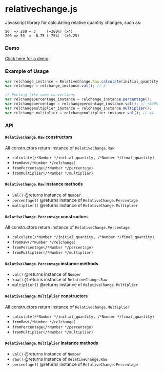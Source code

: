 relativechange.js
======================

Javascript library for calculating relative quantity changes, such as:
```
50  => 200 = 3     (+300%) (x4)
200 => 50  = -0.75 (-75%)  (x0.25)
```
### Demo
[Click here for a demo](http://albertboada.github.io/relativechange.js/demo/index.html)

### Example of Usage
```js
var relchange_instance = RelativeChange.Raw.calculate(initial_quantity, final_quantity);
var relchange = relchange_instance.val(); // 3

// Feeling like some convertions
var relchangepercentage_instance = relchange_instance.percentage();
var relchangepercentage = relchangepercentage_instance.val(); // +300%
var relchangemultiplier_instance = relchange_instance.multiplier();
var relchange_multiplier = relchangemultiplier_instance.val(); // x4
```

### API
#### `RelativeChange.Raw` constructors
All constructors return instance of `RelativeChange.Raw`

- `calculate(/*Number */initial_quantity, /*Number */final_quantity)`
- `fromRaw(/*Number */relchange)`
- `fromPercentage(/*Number */percentage)`
- `fromMultiplier(/*Number */multiplier)`
#### `RelativeChange.Raw` instance methods
- `val()` @returns instance of `Number`
- `percentage()` @returns instance of `RelativeChange.Percentage`
- `multiplier()` @returns instance of `RelativeChange.Multiplier`

#### `RelativeChange.Percentage` constructors
All constructors return instance of `RelativeChange.Percentage`

- `calculate(/*Number */initial_quantity, /*Number */final_quantity)`
- `fromRaw(/*Number */relchange)`
- `fromPercentage(/*Number */percentage)`
- `fromMultiplier(/*Number */multiplier)`
#### `RelativeChange.Percentage` instance methods
- `val()` @returns instance of `Number`
- `raw()` @returns instance of `RelativeChange.Raw`
- `multiplier()` @returns instance of `RelativeChange.Multiplier`

#### `RelativeChange.Multiplier` constructors
All constructors return instance of `RelativeChange.Multiplier`

- `calculate(/*Number */initial_quantity, /*Number */final_quantity)`
- `fromRaw(/*Number */relchange)`
- `fromPercentage(/*Number */percentage)`
- `fromMultiplier(/*Number */multiplier)`
#### `RelativeChange.Multiplier` instance methods
- `val()` @returns instance of `Number`
- `raw()` @returns instance of `RelativeChange.Raw`
- `percentage()` @returns instance of `RelativeChange.Percentage`
